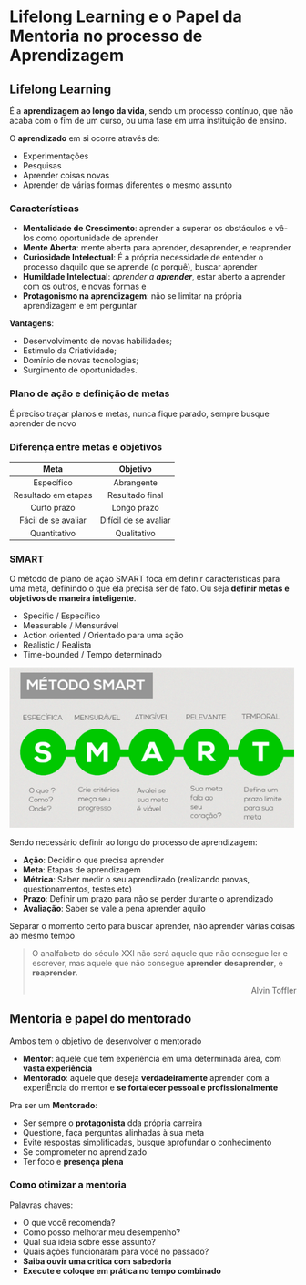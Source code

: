 # Lifelong Learning e o Papel da Mentoria no processo de Aprendizagem

## Lifelong Learning

É a **aprendizagem ao longo da vida**, sendo um processo contínuo, que não acaba com o fim de um curso, ou uma fase em uma instituição de ensino.

O **aprendizado** em si ocorre através de:

- Experimentações
- Pesquisas
- Aprender coisas novas
- Aprender de várias formas diferentes o mesmo assunto

### Características

- **Mentalidade de Crescimento**: aprender a superar os obstáculos e vê-los como oportunidade de aprender
- **Mente Aberta**: mente aberta para aprender, desaprender, e reaprender
- **Curiosidade Intelectual**: É a própria necessidade de entender o processo daquilo que se aprende (o porquê), buscar aprender
- **Humildade Intelectual**: _aprender a **aprender**_, estar aberto a aprender com os outros, e novas formas e
- **Protagonismo na aprendizagem**: não se limitar na própria aprendizagem e em perguntar

**Vantagens**:

- Desenvolvimento de novas habilidades;
- Estímulo da Criatividade;
- Domínio de novas tecnologias;
- Surgimento de oportunidades.

### Plano de ação e definição de metas

É preciso traçar planos e metas, nunca fique parado, sempre busque aprender de novo

### Diferença entre metas e objetivos

|       **Meta**      |      **Objetivo**     |
|:-------------------:|:---------------------:|
| Específico          | Abrangente            |
| Resultado em etapas | Resultado final      |
| Curto prazo         | Longo prazo           |
| Fácil de se avaliar | Difícil de se avaliar |
| Quantitativo        | Qualitativo           |

### SMART

O método de plano de ação SMART foca em definir características para uma meta, definindo o que ela precisa ser de fato. Ou seja **definir metas e objetivos de maneira inteligente**.

- Specific / Específico
- Measurable / Mensurável
- Action oriented / Orientado para uma ação
- Realistic / Realista
- Time-bounded / Tempo determinado

<img alt="SMART" src="./images/metodo-smart.png" width="500">

Sendo necessário definir ao longo do processo de aprendizagem:

- **Ação**: Decidir o que precisa aprender
- **Meta**: Etapas de aprendizagem
- **Métrica**: Saber medir o seu aprendizado (realizando provas, questionamentos, testes etc)
- **Prazo**: Definir um prazo para não se perder durante o aprendizado
- **Avaliação**: Saber se vale a pena aprender aquilo

Separar o momento certo para buscar aprender, não aprender várias coisas ao mesmo tempo

> O analfabeto do século XXI não será aquele que não consegue ler e escrever, mas aquele que não consegue **aprender** **desaprender**, e **reaprender**.
>
> <p align="right">Alvin Toffler</p>

## Mentoria e papel do mentorado

Ambos tem o objetivo de desenvolver o mentorado

- **Mentor**: aquele que tem experiência em uma determinada área, com **vasta experiência**
- **Mentorado**: aquele que deseja **verdadeiramente** aprender com a experiÊncia do mentor e **se fortalecer pessoal e profissionalmente**

Pra ser um **Mentorado**:

- Ser sempre o **protagonista** dda própria carreira
- Questione, faça perguntas alinhadas à sua meta
- Evite respostas simplificadas, busque aprofundar o conhecimento
- Se comprometer no aprendizado
- Ter foco e **presença plena**

### Como otimizar a mentoria

Palavras chaves:

- O que você recomenda?
- Como posso melhorar meu desempenho?
- Qual sua ideia sobre esse assunto?
- Quais ações funcionaram para você no passado?
- **Saiba ouvir uma crítica com sabedoria**
- **Execute e coloque em prática no tempo combinado**
